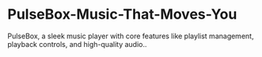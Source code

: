 # PulseBox-Music-That-Moves-You
 PulseBox, a sleek music player with core features like playlist management,  playback controls, and high-quality audio..
